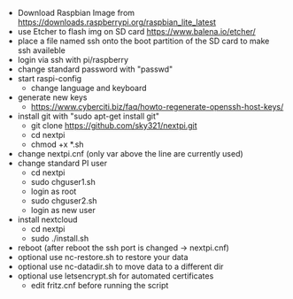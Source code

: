- Download Raspbian Image from https://downloads.raspberrypi.org/raspbian_lite_latest
- use Etcher to flash img on SD card https://www.balena.io/etcher/
- place a file named ssh onto the boot partition of the SD card to make ssh availeble
- login via ssh with pi/raspberry
- change standard password with "passwd"
- start raspi-config
	- change language and keyboard
- generate new keys
	- https://www.cyberciti.biz/faq/howto-regenerate-openssh-host-keys/
- install git with "sudo apt-get install git"
	- git clone https://github.com/sky321/nextpi.git
	- cd nextpi
	- chmod +x *.sh
- change nextpi.cnf (only var above the line are currently used)
- change standard PI user
	- cd nextpi
	- sudo chguser1.sh
	- login as root
	- sudo chguser2.sh
	- login as new user
- install nextcloud
	- cd nextpi	
	- sudo ./install.sh
- reboot (after reboot the ssh port is changed -> nextpi.cnf)
- optional use nc-restore.sh to restore your data
- optional use nc-datadir.sh to move data to a different dir
- optional use letsencrypt.sh for automated certificates
	- edit fritz.cnf before running the script